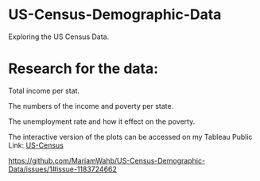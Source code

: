 # US-Census-Demographic-Data
 Exploring the US Census Data.


# Research for the data:

Total income per stat.

The numbers of the income and poverty per state.

The unemployment rate and how it effect on the poverty.

The interactive version of the plots can be accessed on my Tableau Public Link: [US-Census](https://public.tableau.com/app/profile/mariam8521/viz/USCensusDemographicData_16482887156400/Story1)

https://github.com/MariamWahb/US-Census-Demographic-Data/issues/1#issue-1183724662
